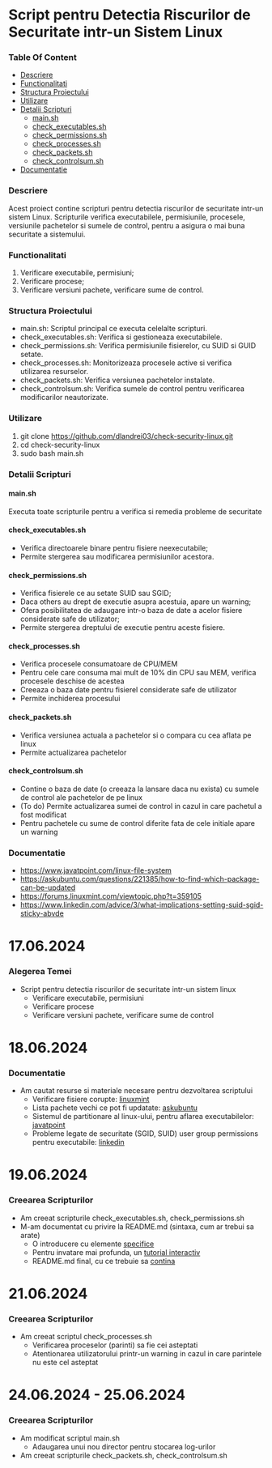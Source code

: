 # Script pentru Detectia Riscurilor de Securitate intr-un Sistem Linux

### Table Of Content
- [Descriere](#descriere)
- [Functionalitati](#functionalitati)
- [Structura Proiectului](#structura-proiectului)
- [Utilizare](#utilizare)
- [Detalii Scripturi](#detalii-scripturi)
    - [main.sh](#mainsh)
    - [check_executables.sh](#check_executablessh)
    - [check_permissions.sh](#check_permissionssh)
    - [check_processes.sh](#check_processessh)
    - [check_packets.sh](#check_packetssh)
    - [check_controlsum.sh](#check_controlsumsh)
- [Documentatie](#documentatie)

### Descriere
Acest proiect contine scripturi pentru detectia riscurilor de securitate intr-un sistem Linux. Scripturile verifica executabilele, permisiunile, procesele, versiunile pachetelor si sumele de control, pentru a asigura o mai buna securitate a sistemului.

### Functionalitati
1. Verificare executabile, permisiuni;
2. Verificare procese;
3. Verificare versiuni pachete, verificare sume de control.

### Structura Proiectului
* main.sh: Scriptul principal ce executa celelalte scripturi.
* check_executables.sh: Verifica si gestioneaza executabilele.
* check_permissions.sh: Verifica permisiunile fisierelor, cu SUID si GUID setate.
* check_processes.sh: Monitorizeaza procesele active si verifica utilizarea resurselor.
* check_packets.sh: Verifica versiunea pachetelor instalate.
* check_controlsum.sh: Verifica sumele de control pentru verificarea modificarilor neautorizate.

### Utilizare
1. git clone https://github.com/dlandrei03/check-security-linux.git
2. cd check-security-linux
3. sudo bash main.sh

### Detalii Scripturi

#### main.sh
Executa toate scripturile pentru a verifica si remedia probleme de securitate

#### check_executables.sh
* Verifica directoarele binare pentru fisiere neexecutabile;
* Permite stergerea sau modificarea permisiunilor acestora.

#### check_permissions.sh
* Verifica fisierele ce au setate SUID sau SGID;
* Daca others au drept de executie asupra acestuia, apare un warning;
* Ofera posibilitatea de adaugare intr-o baza de date a acelor fisiere considerate safe de utilizator;
* Permite stergerea dreptului de executie pentru aceste fisiere.

#### check_processes.sh
* Verifica procesele consumatoare de CPU/MEM
* Pentru cele care consuma mai mult de 10% din CPU sau MEM, verifica procesele deschise de acestea
* Creeaza o baza date pentru fisierel considerate safe de utilizator
* Permite inchiderea procesului

#### check_packets.sh
* Verifica versiunea actuala a pachetelor si o compara cu cea aflata pe linux
* Permite actualizarea pachetelor

#### check_controlsum.sh
* Contine o baza de date (o creeaza la lansare daca nu exista) cu sumele de control ale pachetelor de pe linux
* (To do) Permite actualizarea sumei de control in cazul in care pachetul a fost modificat
* Pentru pachetele cu sume de control diferite fata de cele initiale apare un warning

### Documentatie
* https://www.javatpoint.com/linux-file-system
* https://askubuntu.com/questions/221385/how-to-find-which-package-can-be-updated
* https://forums.linuxmint.com/viewtopic.php?t=359105
* https://www.linkedin.com/advice/3/what-implications-setting-suid-sgid-sticky-abvde

# 17.06.2024
### Alegerea Temei
* Script pentru detectia riscurilor de securitate intr-un sistem linux
    * Verificare executabile, permisiuni
    * Verificare procese
    * Verificare versiuni pachete, verificare sume de control

# 18.06.2024
### Documentatie
* Am cautat resurse si materiale necesare pentru dezvoltarea scriptului
    * Verificare fisiere corupte: [linuxmint](https://forums.linuxmint.com/viewtopic.php?t=359105)  
    * Lista pachete vechi ce pot fi updatate: [askubuntu](https://askubuntu.com/questions/221385/how-to-find-which-package-can-be-updated)  
    * Sistemul de partitionare al linux-ului, pentru aflarea executabilelor: [javatpoint](https://www.javatpoint.com/linux-file-system)  
    * Probleme legate de securitate (SGID, SUID) user group permissions pentru executabile: [linkedin](https://www.linkedin.com/advice/3/what-implications-setting-suid-sgid-sticky-abvde)

# 19.06.2024
### Creearea Scripturilor
* Am creeat scripturile check_executables.sh, check_permissions.sh
* M-am documentat cu privire la README.md (sintaxa, cum ar trebui sa arate)
    * O introducere cu elemente [specifice](https://medium.com/@saumya.ranjan/how-to-write-a-readme-md-file-markdown-file-20cb7cbcd6f)  
    * Pentru invatare mai profunda, un [tutorial interactiv](https://www.markdowntutorial.com/)
    * README.md final, cu ce trebuie sa [contina](https://www.freecodecamp.org/news/how-to-write-a-good-readme-file/)

# 21.06.2024
### Creearea Scripturilor
* Am creeat scriptul check_processes.sh
    * Verificarea proceselor (parinti) sa fie cei asteptati
    * Atentionarea utilizatorului printr-un warning in cazul in care parintele nu este cel asteptat

# 24.06.2024 - 25.06.2024
### Creearea Scripturilor
* Am modificat scriptul main.sh
    * Adaugarea unui nou director pentru stocarea log-urilor
* Am creeat scripturile check_packets.sh, check_controlsum.sh
